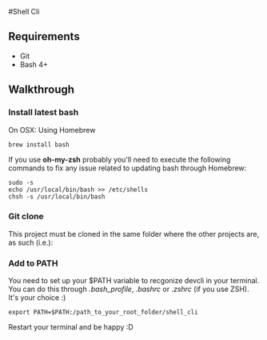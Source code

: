 #Shell Cli

## Requirements

- Git
- Bash 4+

## Walkthrough

### Install latest bash

On OSX: Using Homebrew

```shell
brew install bash
```

If you use **oh-my-zsh** probably you'll need to execute the following commands
to fix any issue related to updating bash through Homebrew:

```shell
sudo -s
echo /usr/local/bin/bash >> /etc/shells
chsh -s /usr/local/bin/bash
```

### Git clone

This project must be cloned in the same folder where the other projects are, as such (i.e.):

### Add to PATH

You need to set up your $PATH variable to recgonize devcli in your terminal.
You can do this through *.bash_profile*, *.bashrc* or *.zshrc* (if you use ZSH). It's your choice :)

```shell
export PATH=$PATH:/path_to_your_root_folder/shell_cli
```

Restart your terminal and be happy :D
